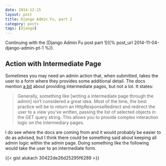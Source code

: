 ```yaml
---
date: 2014-12-15
layout: post
title: Django Admin Fu, part 2
category: posts
tags: [django]
---
```


Continuing with the [Django Admin Fu post part 1]({% post_url 2014-11-04-django-admin-pt-1 %}).

## Action with Intermediate Page

Sometimes you may need an admin action that, when submitted, takes the user to a form where they provides some additional detail. The docs mention [a bit](https://docs.djangoproject.com/en/1.6/ref/contrib/admin/actions/#actions-that-provide-intermediate-pages) about providing intermediate pages, but not a lot.  It states:

> Generally, something like [writing a intermediate page through the admin] isn’t considered a great idea. Most of the time, the best practice will be to return an HttpResponseRedirect and redirect the user to a view you’ve written, passing the list of selected objects in the GET query string. This allows you to provide complex interaction logic on the intermediary pages.

I do see where the docs are coming from and it would probably be easier to do as advised, but I think there could be something said about keeping all admin logic within the admin page. Doing something like the following would take the user to an intermediate form.

{{< gist alukach 30422de26d25295f6289 >}}
